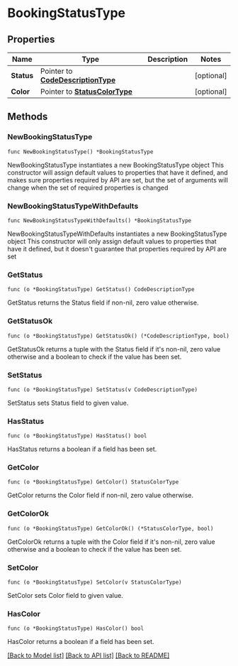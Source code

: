 # BookingStatusType

## Properties

Name | Type | Description | Notes
------------ | ------------- | ------------- | -------------
**Status** | Pointer to [**CodeDescriptionType**](CodeDescriptionType.md) |  | [optional] 
**Color** | Pointer to [**StatusColorType**](StatusColorType.md) |  | [optional] 

## Methods

### NewBookingStatusType

`func NewBookingStatusType() *BookingStatusType`

NewBookingStatusType instantiates a new BookingStatusType object
This constructor will assign default values to properties that have it defined,
and makes sure properties required by API are set, but the set of arguments
will change when the set of required properties is changed

### NewBookingStatusTypeWithDefaults

`func NewBookingStatusTypeWithDefaults() *BookingStatusType`

NewBookingStatusTypeWithDefaults instantiates a new BookingStatusType object
This constructor will only assign default values to properties that have it defined,
but it doesn't guarantee that properties required by API are set

### GetStatus

`func (o *BookingStatusType) GetStatus() CodeDescriptionType`

GetStatus returns the Status field if non-nil, zero value otherwise.

### GetStatusOk

`func (o *BookingStatusType) GetStatusOk() (*CodeDescriptionType, bool)`

GetStatusOk returns a tuple with the Status field if it's non-nil, zero value otherwise
and a boolean to check if the value has been set.

### SetStatus

`func (o *BookingStatusType) SetStatus(v CodeDescriptionType)`

SetStatus sets Status field to given value.

### HasStatus

`func (o *BookingStatusType) HasStatus() bool`

HasStatus returns a boolean if a field has been set.

### GetColor

`func (o *BookingStatusType) GetColor() StatusColorType`

GetColor returns the Color field if non-nil, zero value otherwise.

### GetColorOk

`func (o *BookingStatusType) GetColorOk() (*StatusColorType, bool)`

GetColorOk returns a tuple with the Color field if it's non-nil, zero value otherwise
and a boolean to check if the value has been set.

### SetColor

`func (o *BookingStatusType) SetColor(v StatusColorType)`

SetColor sets Color field to given value.

### HasColor

`func (o *BookingStatusType) HasColor() bool`

HasColor returns a boolean if a field has been set.


[[Back to Model list]](../README.md#documentation-for-models) [[Back to API list]](../README.md#documentation-for-api-endpoints) [[Back to README]](../README.md)


